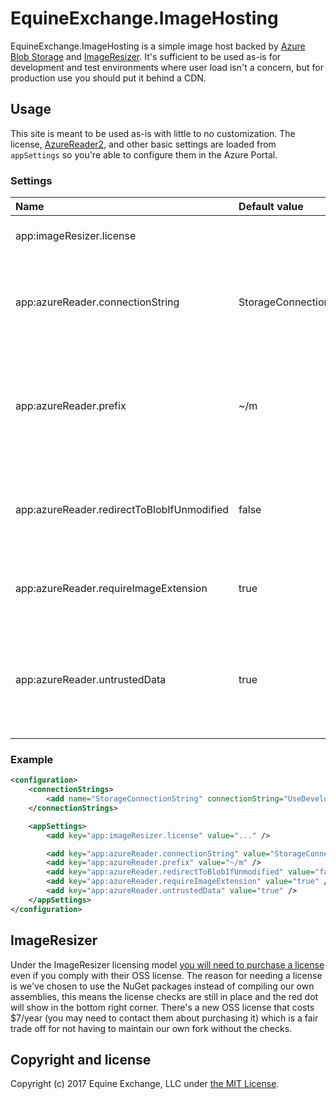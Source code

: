 ﻿# EquineExchange.ImageHosting

EquineExchange.ImageHosting is a simple image host backed by [Azure Blob Storage](https://azure.microsoft.com/en-us/services/storage/blobs/) and [ImageResizer](https://imageresizing.net/).
It's sufficient to be used as-is for development and test environments where user load isn't a concern, but for production use you should put it behind a CDN.

## Usage

This site is meant to be used as-is with little to no customization.
The license, [AzureReader2](https://imageresizing.net/docs/v4/plugins/azurereader2), and other basic settings are loaded from `appSettings` so you're able to configure them in the Azure Portal.

### Settings

| Name                                       | Default value           | Description                                                                                     |
| :----------------------------------------- | :---------------------- | :---------------------------------------------------------------------------------------------- |
| app:imageResizer.license                   |                         | The ImageResizer license                                                                        |
| app:azureReader.connectionString           | StorageConnectionString | The name of the connection string or the actual connection string to use                        |
| app:azureReader.prefix                     | ~/m                     | The virtual folder all resize requests should use, anything outside here won't hit blob storage |
| app:azureReader.redirectToBlobIfUnmodified | false                   | Since this is meant to be the source of a CDN there's no reason to redirect here                |
| app:azureReader.requireImageExtension      | true                    | Helps ensure the right content type is served to the client                                     |
| app:azureReader.untrustedData              | true                    | Re-encodes all the images to help limit malicious uploads from possibly harming your users      |

### Example

```xml
<configuration>
    <connectionStrings>
        <add name="StorageConnectionString" connectionString="UseDevelopmentStorage=true;" />
    </connectionStrings>

    <appSettings>
        <add key="app:imageResizer.license" value="..." />

        <add key="app:azureReader.connectionString" value="StorageConnectionString" />
        <add key="app:azureReader.prefix" value="~/m" />
        <add key="app:azureReader.redirectToBlobIfUnmodified" value="false" />
        <add key="app:azureReader.requireImageExtension" value="true" />
        <add key="app:azureReader.untrustedData" value="true" />
    </appSettings>
</configuration>
```

## ImageResizer

Under the ImageResizer licensing model [you will need to purchase a license](https://imageresizing.net/pricing) even if you comply with their OSS license.
The reason for needing a license is we've chosen to use the NuGet packages instead of compiling our own assemblies, this means the license checks are still in place and the red dot will show in the bottom right corner.
There's a new OSS license that costs $7/year (you may need to contact them about purchasing it) which is a fair trade off for not having to maintain our own fork without the checks.

## Copyright and license

Copyright (c) 2017 Equine Exchange, LLC under [the MIT License](LICENSE).
